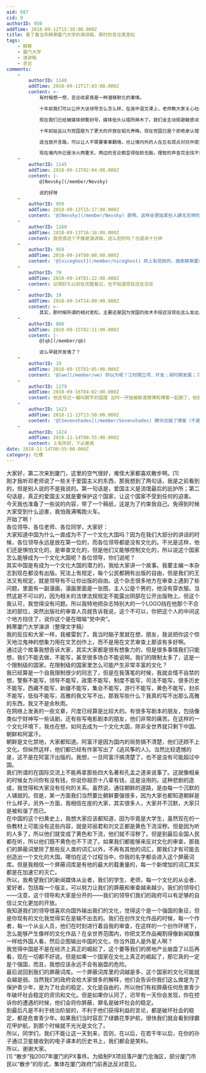 ```yaml
---
aid: 687
cid: 9
authorID: 950
addTime: 2018-09-12T15:38:00.000Z
title: 看了看当年韩寒厦门大学的演讲稿，那时的言论真宽松
tags:
    - 韩寒
    - 厦门大学
    - 演讲稿
    - 言论
comments:
    -
        authorID: 1140
        addTime: 2018-09-12T17:03:00.000Z
        content: >-
            有时候想一想，言论收紧真是一种潜移默化的事情。  

            十年前我们可以公开大谈领导怎么怎么样，在高中语文课上，老师教大家关心社会热点，比如批判一下城管暴力执法之类的事情。有时候一不小心说过分了，就会被喝茶。  

            现在我们已经被媒体频繁封号，媒体低头认错所麻木了。我们会主动规避敏感词，会自我审查，再也不敢用同一个马甲在墙内外发声，而是尽力隐藏身份，在墙内谨言慎行，反而距离喝茶远了一点。  

            十年前姑且以为党国是为了更大的开放在韬光养晦，现在党国已是个拒绝承认错误的倔头鬼。  

            适当放开言路，可以让人不需要事事翻墙，也让墙内外的人在左右观点对抗中提升素质。  

            现在墙内外已是冰火两重天，两边的言论都显得低龄无脑，理智的声音完全找不到发音平台，都被不理智的言论充满了。
    -
        authorID: 1145
        addTime: 2018-09-13T02:04:00.000Z
        content: |-
            @[Nevsky](/member/Nevsky)

            说的好呀
    -
        authorID: 950
        addTime: 2018-09-13T15:17:00.000Z
        content: '@[Nevsky](/member/Nevsky) 是啊，这样会更始某些人肆无忌惮的贪污，社会越来越不稳定'
    -
        authorID: 1160
        addTime: 2018-09-13T16:18:00.000Z
        content: 我觉得这个不像是演讲稿，这么短的吗？也就讲十分钟
    -
        authorID: 950
        addTime: 2018-09-14T00:08:00.000Z
        content: '@[niceghost](/member/niceghost) 网上有视频的，搜索韩寒厦门大学演讲'
    -
        authorID: 79
        addTime: 2018-09-14T01:22:00.000Z
        content: 记得好久以前在优酷看过，也不知道现在还在没在
    -
        authorID: 19
        addTime: 2018-09-14T14:09:00.000Z
        content: >-
            其实，那时候所谓的相对宽松，主要还是因为党国的技术手段还没现在这么发达。听说上世纪90年代，中国刚接入互联网的时候，上面就已经想要搞个墙了，然后就是立项、开发，2001年左右，墙就开始初试身手了，当然，那时候，没有手机号实名和绑定，没有大数据，所以大家在网上说话，感觉确实要放松多了。
    -
        authorID: 860
        addTime: 2018-09-15T02:11:00.000Z
        content: |-
            @[qb](/member/qb)

            这么早就开发墙了？
    -
        authorID: 19
        addTime: 2018-09-15T03:05:00.000Z
        content: '@[we](/member/we) 你以为呢？江时期立项、开发；胡时期发展；习时期成熟。。。'
    -
        authorID: 1179
        addTime: 2018-09-16T04:02:00.000Z
        content: 他还写过一篇叫脱节的国度 当时一开始被新浪微博和博客一起删了，他就发到腾讯微博去，结果腾讯微博反而留下来了，现在也可以看到。
    -
        authorID: 1423
        addTime: 2018-11-13T13:50:00.000Z
        content: '@[Sevenshades](/member/Sevenshades) 腾讯也搞了博客（不是微博）业务吗？'
    -
        authorID: 1424
        addTime: 2018-11-14T00:55:00.000Z
        content: 上有所好，下必甚焉
date: 2018-11-14T00:55:00.000Z
category: 吐槽
---
```


大家好，第二次来到厦门，这里的空气很好，难怪大家都喜欢散步啊。\[1\]  
刚才我听邓老师说了一些关于爱国主义的东西，那我想到了两句话，我是之前看到的，但是别人说的不是我说的。第一句话是，爱国主义是流氓最后的庇护所；第二句话是，真正的爱国主义就是要保护这个国家，让这个国家不受到任何的迫害。  
今天我也准备了一些说的内容，带了一个稿纸，这是为了约束我自己。免得到时候大家受到什么迫害，我怕我满嘴跑火车。  
开始了啊！  
各位领导、各位老师、各位同学，大家好：  
大家知道中国为什么一直成为不了一个文化大国吗？因为在我们大部分的讲话的时候，各位领导永远是放在第一位的，而各位领导都是没有文化的。不光是这样，他们还是惧怕文化的，是审查文化的，但是他们又能够控制文化的，所以说这个国家怎么能够成为一个文化大国呢？各位领导，你们说呢？  
其实中国是有成为一个文化大国的潜力的，我给大家讲一个故事。我要主编一本杂志到现在都没有出版。宪法上有规定，每个公民都拥有出版的自由，但是我们的王法又有规定，就是领导有不让你出版的自由。这个杂志很多地方在审查上遇到了些问题，里面有一副漫画，漫画里面是一张图，主人公是个男的，他没有穿衣服。当然这是不可以的，因为相关的法律法规规定不能露出阴部在公开出版物上。但这个我认可，我觉得没有问题。所以我特地把杂志特别大的一个LOGO挡在他那个不合法的部位，突然出版社的审查人员就告诉我说，这个不可以，你把这个人的中间这个地方挡住了，说你这个是在暗喻“党中央”。  
韩寒厦门大学演讲（整理文字稿）  
我的反应和大家一样，我被雷到了。我当时脑子里就在想，朋友，我说把你这个惊天地泣鬼神的想象力用在文艺创作上，而不是用在文艺审查上那该有多好啊。  
通过这个故事我想告诉大家，其实大家都是很有想象力的，但是很多事情我们只能想，我们不能去做，不能写，甚至很多场合不能说啊。我们的限制太多了，这是一个限制级的国家。在限制级的国家里怎么可能产生非常丰富的文化？  
我已经算是一个自我限制很少的同志了，但是在我落笔的时候，我就会情不自禁的想，警察不能写，领导不能写，政策不能写，制度不能写，司法不能写，很多历史不能写，西藏不能写，新疆不能写，集会不能写，游行不能写，黄色不能写，封杀不能写，低俗不能写，高雅的我又写不出，那我写些什么？我真的写不出那么高雅的东西，我又不是余秋雨。  
在网络上发表的一些文章，尺度已经算是比较大的。有很多写剧本的朋友，包括像类似宁财神写一些话剧，还有些写电影剧本的朋友，他们非常的痛苦。在这样的一个文化环境下，我也在想，如何去成为一个文化大国，除非全世界就只剩下中国、朝鲜和阿富汗。  
朝鲜是文化禁地，大家都知道。阿富汗是因为国内的局势搞不清楚，他们还顾不上文化。但纵然这样，他们都已经有作家写出了《追风筝的人》。当然比较遗憾的是，这不是在阿富汗出版的。我想，一旦阿富汗搞清楚了，也不是没有可能超过中国。  
我们所谓的在国际交流上不能再拿那些四大名著和孔孟之道来说事了。这就像相亲的时候女方问你有没有钱，你说你祖宗十八辈有钱，这是没用的。这种悲剧的造成，我觉得和大家没有任何的关系。虽然说，通往朝鲜的道路，是由每一个沉默的人铺就的。但是，某一方面我们当然要比朝鲜要强很多，因为大家也都知道朝鲜是什么样子。另外一方面，我相信在座的大家，其实很多人，大家并不沉默，大家只是被和谐了而已。  
在中国的这个扫黄史上，我想大家应该都知道，因为毕竟是大学生，虽然现在的一些教材上可能没有这些内容，就是邓丽君和刘文正都是黄色下流淫秽。但是因为听的人多了，所以他们就变成了黄色和下流，他们就不淫秽了。但是到最后全国人民都在听，所以他们既不黄色也不下流了。如果我们都能够来反对文化的审查，那我们的屏蔽词里除了那些反人类的词汇以外，不再有其他的词汇，那我们才有可能去创造出一个文化的大国。哪怕在这个过程当中，你我的名字都会进入这个屏蔽词库。但是我相信一个屏蔽词库是有他的最大的载重量的，每一个新增加的词汇其实都是在加速它的灭亡。  
所以，我希望我们的新闻媒体从业者，我们的学生、老师，每一个文化的从业者、爱好者，包括每一个版主，可以努力让我们的屏蔽和审查越来越少。我们的领导们——注意，这个领导和大家是分开的——我们的领导们我们的政府可以有足够的自信让文化更加的开放。  
我知道我们的领导很喜欢向国外输出我们的文化，觉得这个是一个强国的象征，但是你现有的文化我觉得实在是输不出去的。我们在创作文化作品的时候，每一个作者，每一个从业人员，他们在时刻进行着自我的审查，在这样的一个创作环境下，怎么能够产生像样的文化作品？在全世界范围内，你把文艺作品阉割得像新闻联播一样给外国人看，然后企图输出中国的文化，你当外国人是外星人啊？  
我觉得中国是不是在经济上真正的崛起了，这个要等我们的房地产业崩盘了以后再看，现在一切都不好说。但是如果一个国家在文化上真正的崛起了，那它真的一定是个强国，而且，我想应该永远不会有崩盘的危险。  
最后说回到我们的屏蔽词库。一个屏蔽词库里的词越是多，这个国家的文化可能就会越是弱。当然我们的政府会给大家很多的解释，他们会告诉你我们这么做是为了保护青少年，是为了社会的稳定，文化是自由的，所以他们有权屏蔽任何危害青少年破坏社会稳定的资讯和文化。但是如果你认同了，迟早有一天你会发现，你在控诉你的遭遇的时候，他们会将你屏蔽，罪名是破坏社会的稳定。  
到最后凡是不利于统治阶层的，不利于他们获得利益的言论，都是破坏社会的稳定，都是危害青少年。如果我们当时容忍了绿霸花季护航，很快我们就会看到绿霸花甲护航，到那个时候就不光光是文化了。  
所以，同学们，我们不能让这一天到来，否则，在以后，在若干年以后，在你的孙子通过卫星接收到的电子课本的历史书上，我们都会是笑料。  
所以，谢谢大家。  
\[1\] “散步”指2007年厦门的PX事件。为抵制PX项目落户厦门沧海区，部分厦门市民以“散步”的形式，集体在厦门政府门前表达反对意见。
